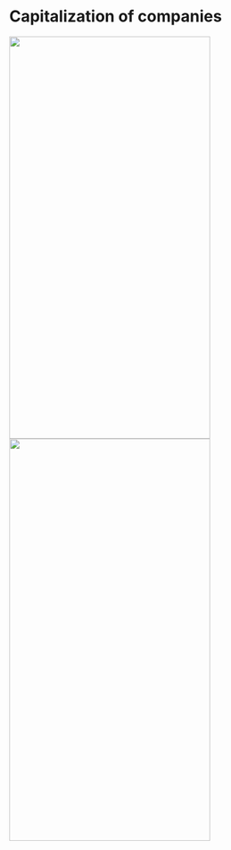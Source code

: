 # Capitalization of companies

<img src="https://user-images.githubusercontent.com/102807944/235463566-aa98fba2-dc3c-4112-a509-d3ff0fe040aa.png" width="360" height="720">


<img src="https://user-images.githubusercontent.com/102807944/235464328-a809f01e-85b8-4424-9417-4bc8dccd0622.png" width="360" height="720">

